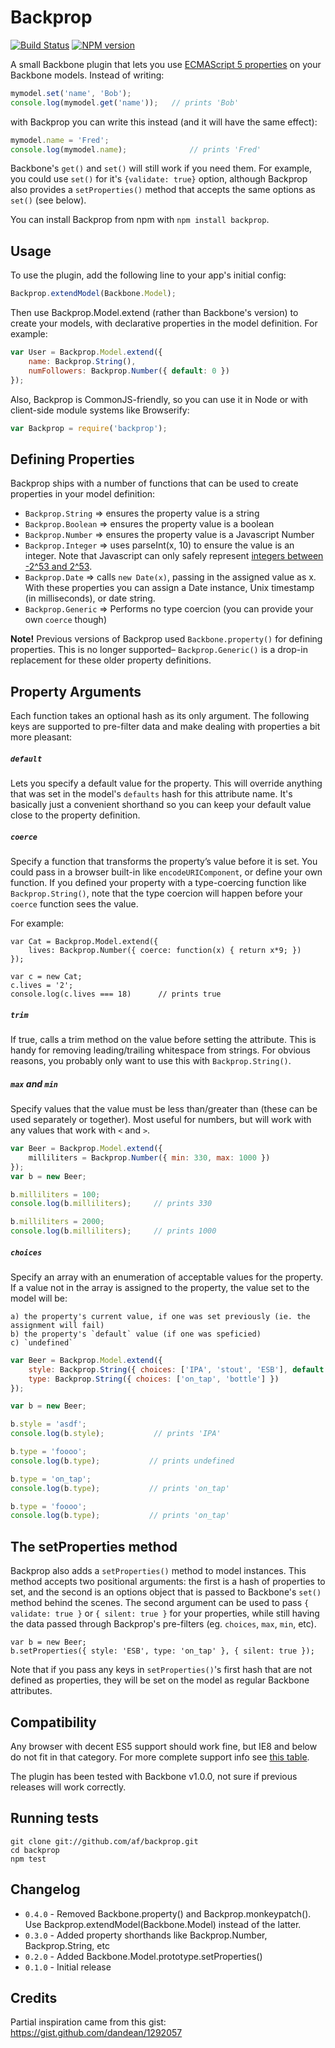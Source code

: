 Backprop
========
[![Build Status](https://secure.travis-ci.org/af/backprop.png)](http://travis-ci.org/af/backprop)
[![NPM version](https://badge.fury.io/js/backprop.png)](http://badge.fury.io/js/backprop)

A small Backbone plugin that lets you use [ECMAScript 5 properties][ES5props] on your Backbone models.
Instead of writing:

```js
mymodel.set('name', 'Bob');
console.log(mymodel.get('name'));   // prints 'Bob'
```

with Backprop you can write this instead (and it will have the same effect):

```js
mymodel.name = 'Fred';
console.log(mymodel.name);              // prints 'Fred'
```

Backbone's `get()` and `set()` will still work if you need them. For example, you could use `set()` for it's `{validate: true}` option, although Backprop also provides a `setProperties()` method that accepts the same options as `set()` (see below).

You can install Backprop from npm with `npm install backprop`.

[ES5props]: https://developer.mozilla.org/en-US/docs/Web/JavaScript/Reference/Global_Objects/Object/defineProperty


Usage
-----

To use the plugin, add the following line to your app's initial config:

```js
Backprop.extendModel(Backbone.Model);
```

Then use Backprop.Model.extend (rather than Backbone's version) to create
your models, with declarative properties in the model definition. For example:

```js
var User = Backprop.Model.extend({
    name: Backprop.String(),
    numFollowers: Backprop.Number({ default: 0 })
});
```

Also, Backprop is CommonJS-friendly, so you can use it in Node or with client-side
module systems like Browserify:

```js
var Backprop = require('backprop');
```

Defining Properties
-------------------

Backprop ships with a number of functions that can be used to create properties
in your model definition:

* `Backprop.String` => ensures the property value is a string
* `Backprop.Boolean` => ensures the property value is a boolean
* `Backprop.Number` => ensures the property value is a Javascript Number
* `Backprop.Integer` => uses parseInt(x, 10) to ensure the value is an integer.
                        Note that Javascript can only safely represent [integers
                        between -2^53 and 2^53](http://www.2ality.com/2013/10/safe-integers.html).
* `Backprop.Date` => calls `new Date(x)`, passing in the assigned value as x.
                     With these properties you can assign a Date instance, Unix
                     timestamp (in milliseconds), or date string.
* `Backprop.Generic` => Performs no type coercion (you can provide your own `coerce` though)

**Note!** Previous versions of Backprop used `Backbone.property()` for defining
properties. This is no longer supported– `Backprop.Generic()` is a drop-in
replacement for these older property definitions.


Property Arguments
------------------

Each function takes an optional hash as its only argument. The following
keys are supported to pre-filter data and make dealing with properties a bit more pleasant:

##### `default`
Lets you specify a default value for the property. This will override anything that
was set in the model's `defaults` hash for this attribute name. It's basically just a convenient
shorthand so you can keep your default value close to the property definition.

##### `coerce`
Specify a function that transforms the property’s value before it is set.
You could pass in a browser built-in like `encodeURIComponent`, or define
your own function. If you defined your property with a type-coercing function
like `Backprop.String()`, note that the type coercion will happen before your
`coerce` function sees the value.

For example:

```
var Cat = Backprop.Model.extend({
    lives: Backprop.Number({ coerce: function(x) { return x*9; })
});

var c = new Cat;
c.lives = '2';
console.log(c.lives === 18)      // prints true
```

##### `trim`
If true, calls a trim method on the value before setting the attribute. This is
handy for removing leading/trailing whitespace from strings. For obvious reasons,
you probably only want to use this with `Backprop.String()`.


##### `max` and `min`
Specify values that the value must be less than/greater than (these can be used separately
or together). Most useful for numbers, but will work with any values that work with `<` and `>`.

```js
var Beer = Backprop.Model.extend({
    milliliters = Backprop.Number({ min: 330, max: 1000 })
});
var b = new Beer;

b.milliliters = 100;
console.log(b.milliliters);     // prints 330

b.milliliters = 2000;
console.log(b.milliliters);     // prints 1000
```


##### `choices`
Specify an array with an enumeration of acceptable values for the property. If a value
not in the array is assigned to the property, the value set to the model will be:

    a) the property's current value, if one was set previously (ie. the assignment will fail)
    b) the property's `default` value (if one was speficied)
    c) `undefined`

```js
var Beer = Backprop.Model.extend({
    style: Backprop.String({ choices: ['IPA', 'stout', 'ESB'], default: 'IPA' }),
    type: Backprop.String({ choices: ['on_tap', 'bottle'] })
});

var b = new Beer;

b.style = 'asdf';
console.log(b.style);           // prints 'IPA'

b.type = 'foooo';
console.log(b.type);           // prints undefined

b.type = 'on_tap';
console.log(b.type);           // prints 'on_tap'

b.type = 'foooo';
console.log(b.type);           // prints 'on_tap'
```

The setProperties method
------------------------

Backprop also adds a `setProperties()` method to model instances. This
method accepts two positional arguments: the first is a hash of properties to set, and the
second is an options object that is passed to Backbone's `set()` method behind the scenes.
The second argument can be used to pass `{ validate: true }` or `{ silent: true }` for your
properties, while still having the data passed through Backprop's pre-filters (eg. `choices`,
`max`, `min`, etc).

```
var b = new Beer;
b.setProperties({ style: 'ESB', type: 'on_tap' }, { silent: true });
```

Note that if you pass any keys in `setProperties()`'s first hash that are not defined as
properties, they will be set on the model as regular Backbone attributes.


Compatibility
---------------

Any browser with decent ES5 support should work fine, but IE8 and below do not fit in that category.
For more complete support info see [this table](http://kangax.github.io/es5-compat-table/#Object.defineProperty).

The plugin has been tested with Backbone v1.0.0, not sure if previous releases will work correctly.


Running tests
-------------

```
git clone git://github.com/af/backprop.git
cd backprop
npm test
```


Changelog
---------
* `0.4.0` - Removed Backbone.property() and Backprop.monkeypatch(). Use
            Backprop.extendModel(Backbone.Model) instead of the latter.
* `0.3.0` - Added property shorthands like Backprop.Number, Backprop.String, etc
* `0.2.0` - Added Backbone.Model.prototype.setProperties()
* `0.1.0` - Initial release


Credits
-------

Partial inspiration came from this gist:
https://gist.github.com/dandean/1292057

